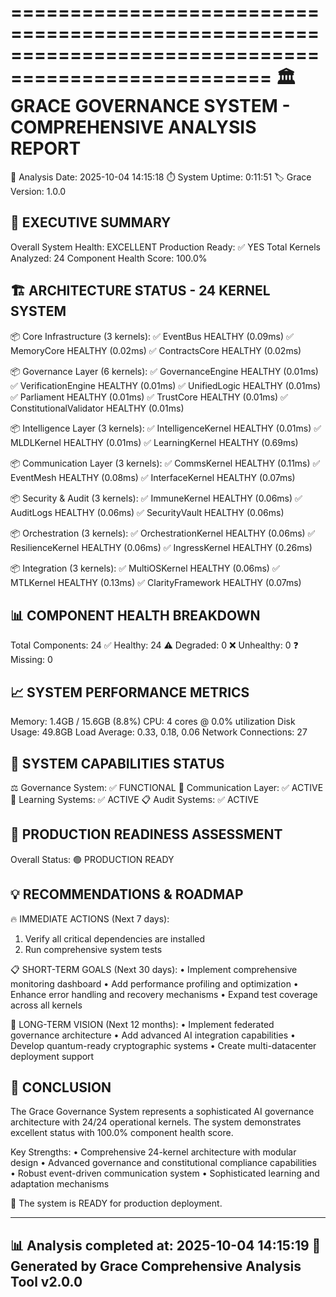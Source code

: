 
====================================================================================================
🏛️  GRACE GOVERNANCE SYSTEM - COMPREHENSIVE ANALYSIS REPORT
====================================================================================================

📅 Analysis Date: 2025-10-04 14:15:18
⏱️  System Uptime: 0:11:51
🏷️  Grace Version: 1.0.0

🎯 EXECUTIVE SUMMARY
--------------------------------------------------
Overall System Health: EXCELLENT
Production Ready: ✅ YES
Total Kernels Analyzed: 24
Component Health Score: 100.0%

🏗️  ARCHITECTURE STATUS - 24 KERNEL SYSTEM
--------------------------------------------------

📦 Core Infrastructure (3 kernels):
  ✅ EventBus             HEALTHY    (0.09ms)
  ✅ MemoryCore           HEALTHY    (0.02ms)
  ✅ ContractsCore        HEALTHY    (0.02ms)


📦 Governance Layer (6 kernels):
  ✅ GovernanceEngine     HEALTHY    (0.01ms)
  ✅ VerificationEngine   HEALTHY    (0.01ms)
  ✅ UnifiedLogic         HEALTHY    (0.01ms)
  ✅ Parliament           HEALTHY    (0.01ms)
  ✅ TrustCore            HEALTHY    (0.01ms)
  ✅ ConstitutionalValidator HEALTHY    (0.01ms)


📦 Intelligence Layer (3 kernels):
  ✅ IntelligenceKernel   HEALTHY    (0.01ms)
  ✅ MLDLKernel           HEALTHY    (0.01ms)
  ✅ LearningKernel       HEALTHY    (0.69ms)


📦 Communication Layer (3 kernels):
  ✅ CommsKernel          HEALTHY    (0.11ms)
  ✅ EventMesh            HEALTHY    (0.08ms)
  ✅ InterfaceKernel      HEALTHY    (0.07ms)


📦 Security & Audit (3 kernels):
  ✅ ImmuneKernel         HEALTHY    (0.06ms)
  ✅ AuditLogs            HEALTHY    (0.06ms)
  ✅ SecurityVault        HEALTHY    (0.06ms)


📦 Orchestration (3 kernels):
  ✅ OrchestrationKernel  HEALTHY    (0.06ms)
  ✅ ResilienceKernel     HEALTHY    (0.06ms)
  ✅ IngressKernel        HEALTHY    (0.26ms)


📦 Integration (3 kernels):
  ✅ MultiOSKernel        HEALTHY    (0.06ms)
  ✅ MTLKernel            HEALTHY    (0.13ms)
  ✅ ClarityFramework     HEALTHY    (0.07ms)


📊 COMPONENT HEALTH BREAKDOWN
--------------------------------------------------
Total Components: 24
✅ Healthy: 24
⚠️  Degraded: 0 
❌ Unhealthy: 0
❓ Missing: 0

📈 SYSTEM PERFORMANCE METRICS
--------------------------------------------------
Memory: 1.4GB / 15.6GB (8.8%)
CPU: 4 cores @ 0.0% utilization
Disk Usage: 49.8GB
Load Average: 0.33, 0.18, 0.06
Network Connections: 27

🔧 SYSTEM CAPABILITIES STATUS
--------------------------------------------------
⚖️  Governance System: ✅ FUNCTIONAL
📡 Communication Layer: ✅ ACTIVE 
🧠 Learning Systems: ✅ ACTIVE
📋 Audit Systems: ✅ ACTIVE

🚀 PRODUCTION READINESS ASSESSMENT
--------------------------------------------------
Overall Status: 🟢 PRODUCTION READY


💡 RECOMMENDATIONS & ROADMAP
--------------------------------------------------

🔥 IMMEDIATE ACTIONS (Next 7 days):
  1. Verify all critical dependencies are installed
  1. Run comprehensive system tests

📋 SHORT-TERM GOALS (Next 30 days):
  • Implement comprehensive monitoring dashboard
  • Add performance profiling and optimization
  • Enhance error handling and recovery mechanisms
  • Expand test coverage across all kernels

🔮 LONG-TERM VISION (Next 12 months):
  • Implement federated governance architecture
  • Add advanced AI integration capabilities
  • Develop quantum-ready cryptographic systems
  • Create multi-datacenter deployment support


🏁 CONCLUSION
--------------------------------------------------
The Grace Governance System represents a sophisticated AI governance architecture 
with 24/24 operational kernels. The system demonstrates 
excellent status with 100.0% component health score.

Key Strengths:
• Comprehensive 24-kernel architecture with modular design
• Advanced governance and constitutional compliance capabilities  
• Robust event-driven communication system
• Sophisticated learning and adaptation mechanisms

🎯 The system is READY for production deployment.

----------------------------------------------------------------------------------------------------
📊 Analysis completed at: 2025-10-04 14:15:19
🔧 Generated by Grace Comprehensive Analysis Tool v2.0.0
----------------------------------------------------------------------------------------------------
